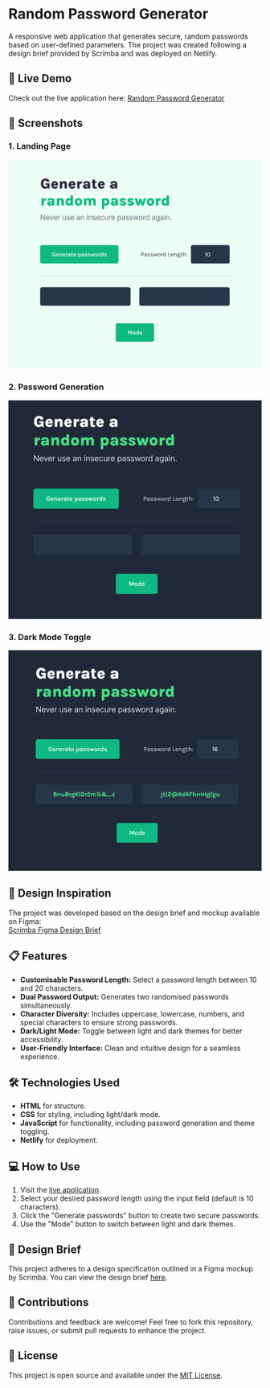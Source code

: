 # Random Password Generator

A responsive web application that generates secure, random passwords based on user-defined parameters. The project was created following a design brief provided by Scrimba and was deployed on Netlify.

## 🚀 Live Demo
Check out the live application here: [Random Password Generator](https://password-genmaker.netlify.app/)

## 📸 Screenshots

### 1. Landing Page
![Landing Page](assets/Screenshot%202024-11-27%20144401.png)

### 2. Password Generation
![Password Generation](assets/Screenshot%202024-11-27%20144420.png)

### 3. Dark Mode Toggle
![Dark Mode Toggle](assets/Screenshot%202024-11-27%20144437.png)

## 🎨 Design Inspiration
The project was developed based on the design brief and mockup available on Figma:  
[Scrimba Figma Design Brief](https://www.figma.com/design/aEDNgiKWtHyLnWxEFGgGTH/Random-Password-Generator-(New-version)-(Copy)?node-id=0-1&node-type=canvas&t=wnkX0nVrd7Ih6Lna-0)

## 📋 Features
- **Customisable Password Length:** Select a password length between 10 and 20 characters.
- **Dual Password Output:** Generates two randomised passwords simultaneously.
- **Character Diversity:** Includes uppercase, lowercase, numbers, and special characters to ensure strong passwords.
- **Dark/Light Mode:** Toggle between light and dark themes for better accessibility.
- **User-Friendly Interface:** Clean and intuitive design for a seamless experience.

## 🛠️ Technologies Used
- **HTML** for structure.
- **CSS** for styling, including light/dark mode.
- **JavaScript** for functionality, including password generation and theme toggling.
- **Netlify** for deployment.

## 💻 How to Use
1. Visit the [live application](https://password-genmaker.netlify.app/).
2. Select your desired password length using the input field (default is 10 characters).
3. Click the "Generate passwords" button to create two secure passwords.
4. Use the "Mode" button to switch between light and dark themes.

## 📝 Design Brief
This project adheres to a design specification outlined in a Figma mockup by Scrimba. You can view the design brief [here](https://www.figma.com/design/aEDNgiKWtHyLnWxEFGgGTH/Random-Password-Generator-(New-version)-(Copy)?node-id=0-1&node-type=canvas&t=wnkX0nVrd7Ih6Lna-0).

## 🤝 Contributions
Contributions and feedback are welcome! Feel free to fork this repository, raise issues, or submit pull requests to enhance the project.

## 📄 License
This project is open source and available under the [MIT License](https://opensource.org/licenses/MIT).
